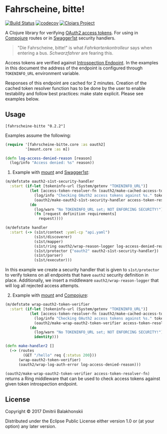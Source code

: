 # Fahrscheine, bitte!

[![Build Status](https://travis-ci.org/dryewo/fahrscheine-bitte.svg?branch=master)](https://travis-ci.org/dryewo/fahrscheine-bitte)
[![codecov](https://codecov.io/gh/dryewo/fahrscheine-bitte/branch/master/graph/badge.svg)](https://codecov.io/gh/dryewo/fahrscheine-bitte)
[![Clojars Project](https://img.shields.io/clojars/v/fahrscheine-bitte.svg)](https://clojars.org/fahrscheine-bitte)

A Clojure library for verifying [OAuth2 access tokens].
For using in [Compojure] routes or in [Swagger1st] security handlers.

> "Die Fahrscheine, bitte!" is what *Fahrkartenkontrolleur* says when entering a bus. *Schwarzfahrer* are fearing this.

Access tokens are verified against [Introspection Endpoint]. In the examples in this document the address of
the endpoint is configured through `TOKENINFO_URL` environment variable.

Responses of this endpoint are cached for 2 minutes. Creation of the cached token resolver function has to be done by the user 
to enable testability and follow best practices: make state explicit. Please see examples below.

## Usage

```edn
[fahrscheine-bitte "0.2.2"]
```

Examples assume the following:

```clj
(require '[fahrscheine-bitte.core :as oauth2]
         '[mount.core :as m])

(defn log-access-denied-reason [reason]
  (log/info "Access denied: %s" reason))
```

1. Example with [mount] and [Swagger1st]:

```clj
(m/defstate oauth2-s1st-security-handler
  :start (if-let [tokeninfo-url (System/getenv "TOKENINFO_URL")]
           (let [access-token-resolver-fn (oauth2/make-cached-access-token-resolver tokeninfo-url {})]
             (log/info "Checking OAuth2 access tokens against %s." tokeninfo-url)
             (oauth2/make-oauth2-s1st-security-handler access-token-resolver-fn oauth2/check-corresponding-attributes))
           (do
             (log/warn "No TOKENINFO_URL set; NOT ENFORCING SECURITY!")
             (fn [request definition requirements]
               request))))

(m/defstate handler
  :start (-> (s1st/context :yaml-cp "api.yaml")
             (s1st/discoverer)
             (s1st/mapper)
             (s1st/ring oauth2/wrap-reason-logger log-access-denied-reason)
             (s1st/protector {"oauth2" oauth2-s1st-security-handler})
             (s1st/parser)
             (s1st/executor)))
```

In this example we create a security handler that is given to `s1st/protector` to verify tokens on all endpoints that have
`oauth2` security definition in place.
Additionally, we insert a middleware `oauth2/wrap-reason-logger` that will log all rejected access attempts.

2. Example with [mount] and [Compojure]:

```clj
(m/defstate wrap-oauth2-token-verifier
  :start (if-let [tokeninfo-url (System/getenv "TOKENINFO_URL")]
           (let [access-token-resolver-fn (oauth2/make-cached-access-token-resolver tokeninfo-url {})]
             (log/info "Checking OAuth2 access tokens against %s." tokeninfo-url)
             (oauth2/make-wrap-oauth2-token-verifier access-token-resolver-fn))
           (do
             (log/warn "No TOKENINFO_URL set; NOT ENFORCING SECURITY!")
             identity)))

(defn make-handler2 []
  (-> (routes
        (GET "/hello" req {:status 200}))
      (wrap-oauth2-token-verifier)
      (oauth2/wrap-log-auth-error log-access-denied-reason)))
```

`(oauth2/make-wrap-oauth2-token-verifier access-token-resolver-fn)` returns a Ring middleware that can be used to
check access tokens against given token introspection endpoint.

## License

Copyright © 2017 Dmitrii Balakhonskii

Distributed under the Eclipse Public License either version 1.0 or (at
your option) any later version.

[mount]: https://github.com/tolitius/mount
[swagger1st]: https://github.com/zalando-stups/swagger1st
[Compojure]: https://github.com/weavejester/compojure
[Introspection Endpoint]: https://tools.ietf.org/html/rfc7662#section-2
[OAuth2 access tokens]: https://tools.ietf.org/html/rfc6749#section-1.4

